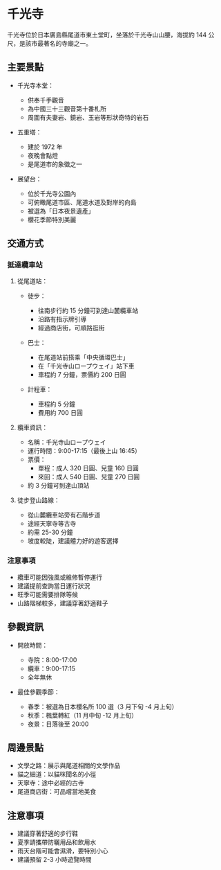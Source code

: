 # 千光寺

千光寺位於日本廣島縣尾道市東土堂町，坐落於千光寺山山腰，海拔約 144 公尺，是該市最著名的寺廟之一。

## 主要景點

- 千光寺本堂：

  - 供奉千手觀音
  - 為中國三十三觀音第十番札所
  - 周圍有夫妻岩、鏡岩、玉岩等形狀奇特的岩石

- 五重塔：

  - 建於 1972 年
  - 夜晚會點燈
  - 是尾道市的象徵之一

- 展望台：
  - 位於千光寺公園內
  - 可俯瞰尾道市區、尾道水道及對岸的向島
  - 被選為「日本夜景遺產」
  - 櫻花季節特別美麗


## 交通方式
### 抵達纜車站
1. 從尾道站：
   - 徒步：
     - 往南步行約 15 分鐘可到達山麓纜車站
     - 沿路有指示牌引導
     - 經過商店街，可順路逛街
   
   - 巴士：
     - 在尾道站前搭乘「中央循環巴士」
     - 在「千光寺山ロープウェイ」站下車
     - 車程約 7 分鐘，票價約 200 日圓
   
   - 計程車：
     - 車程約 5 分鐘
     - 費用約 700 日圓

2. 纜車資訊：
   - 名稱：千光寺山ロープウェイ
   - 運行時間：9:00-17:15（最後上山 16:45）
   - 票價：
     - 單程：成人 320 日圓、兒童 160 日圓
     - 來回：成人 540 日圓、兒童 270 日圓
   - 約 3 分鐘可到達山頂站
   
3. 徒步登山路線：
   - 從山麓纜車站旁有石階步道
   - 途經天寧寺等古寺
   - 約需 25-30 分鐘
   - 坡度較陡，建議體力好的遊客選擇

### 注意事項
- 纜車可能因強風或維修暫停運行
- 建議提前查詢當日運行狀況
- 旺季可能需要排隊等候
- 山路階梯較多，建議穿著舒適鞋子

## 參觀資訊

- 開放時間：

  - 寺院：8:00-17:00
  - 纜車：9:00-17:15
  - 全年無休

- 最佳參觀季節：
  - 春季：被選為日本櫻名所 100 選（3 月下旬 -4 月上旬）
  - 秋季：楓葉轉紅（11 月中旬 -12 月上旬）
  - 夜景：日落後至 20:00

## 周邊景點

- 文學之路：展示與尾道相關的文學作品
- 貓之細道：以貓咪聞名的小徑
- 天寧寺：途中必經的古寺
- 尾道商店街：可品嚐當地美食

## 注意事項

- 建議穿著舒適的步行鞋
- 夏季請攜帶防曬用品和飲用水
- 雨天台階可能會濕滑，要特別小心
- 建議預留 2-3 小時遊覽時間

